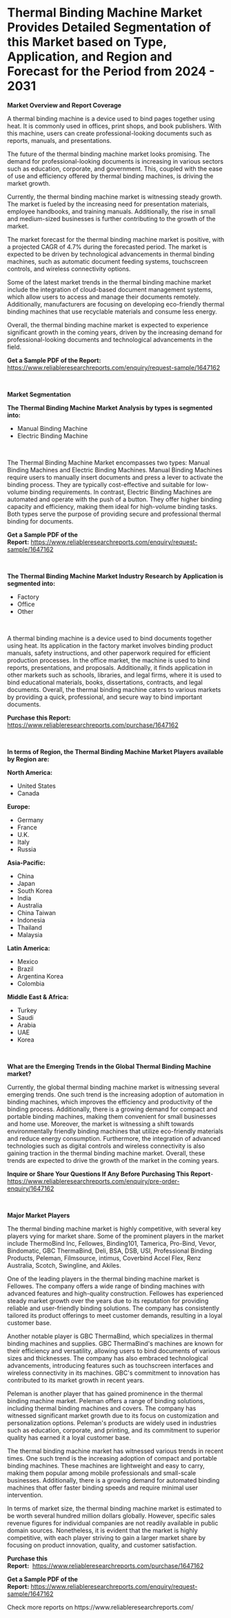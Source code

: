 <p><h1>Thermal Binding Machine Market Provides Detailed Segmentation of this Market based on Type, Application, and Region and Forecast for the Period from 2024 - 2031</h1></p><p><strong>Market Overview and Report Coverage</strong></p>
<p><p>A thermal binding machine is a device used to bind pages together using heat. It is commonly used in offices, print shops, and book publishers. With this machine, users can create professional-looking documents such as reports, manuals, and presentations.</p><p>The future of the thermal binding machine market looks promising. The demand for professional-looking documents is increasing in various sectors such as education, corporate, and government. This, coupled with the ease of use and efficiency offered by thermal binding machines, is driving the market growth.</p><p>Currently, the thermal binding machine market is witnessing steady growth. The market is fueled by the increasing need for presentation materials, employee handbooks, and training manuals. Additionally, the rise in small and medium-sized businesses is further contributing to the growth of the market.</p><p>The market forecast for the thermal binding machine market is positive, with a projected CAGR of 4.7% during the forecasted period. The market is expected to be driven by technological advancements in thermal binding machines, such as automatic document feeding systems, touchscreen controls, and wireless connectivity options.</p><p>Some of the latest market trends in the thermal binding machine market include the integration of cloud-based document management systems, which allow users to access and manage their documents remotely. Additionally, manufacturers are focusing on developing eco-friendly thermal binding machines that use recyclable materials and consume less energy.</p><p>Overall, the thermal binding machine market is expected to experience significant growth in the coming years, driven by the increasing demand for professional-looking documents and technological advancements in the field.</p></p>
<p><strong>Get a Sample PDF of the Report:</strong> <a href="https://www.reliableresearchreports.com/enquiry/request-sample/1647162">https://www.reliableresearchreports.com/enquiry/request-sample/1647162</a></p>
<p>&nbsp;</p>
<p><strong>Market Segmentation</strong></p>
<p><strong>The Thermal Binding Machine Market Analysis by types is segmented into:</strong></p>
<p><ul><li>Manual Binding Machine</li><li>Electric Binding Machine</li></ul></p>
<p>&nbsp;</p>
<p><p>The Thermal Binding Machine Market encompasses two types: Manual Binding Machines and Electric Binding Machines. Manual Binding Machines require users to manually insert documents and press a lever to activate the binding process. They are typically cost-effective and suitable for low-volume binding requirements. In contrast, Electric Binding Machines are automated and operate with the push of a button. They offer higher binding capacity and efficiency, making them ideal for high-volume binding tasks. Both types serve the purpose of providing secure and professional thermal binding for documents.</p></p>
<p><strong>Get a Sample PDF of the Report:</strong>&nbsp;<a href="https://www.reliableresearchreports.com/enquiry/request-sample/1647162">https://www.reliableresearchreports.com/enquiry/request-sample/1647162</a></p>
<p>&nbsp;</p>
<p><strong>The Thermal Binding Machine Market Industry Research by Application is segmented into:</strong></p>
<p><ul><li>Factory</li><li>Office</li><li>Other</li></ul></p>
<p>&nbsp;</p>
<p><p>A thermal binding machine is a device used to bind documents together using heat. Its application in the factory market involves binding product manuals, safety instructions, and other paperwork required for efficient production processes. In the office market, the machine is used to bind reports, presentations, and proposals. Additionally, it finds application in other markets such as schools, libraries, and legal firms, where it is used to bind educational materials, books, dissertations, contracts, and legal documents. Overall, the thermal binding machine caters to various markets by providing a quick, professional, and secure way to bind important documents.</p></p>
<p><strong>Purchase this Report:</strong>&nbsp; <a href="https://www.reliableresearchreports.com/purchase/1647162">https://www.reliableresearchreports.com/purchase/1647162</a></p>
<p>&nbsp;</p>
<p><strong>In terms of Region, the Thermal Binding Machine Market Players available by Region are:</strong></p>
<p>
    <p> <strong> North America: </strong>
        <ul>
            <li>United States</li>
            <li>Canada</li>
        </ul>
        </p> 
    <p> <strong> Europe: </strong>
        <ul>
            <li>Germany</li>
            <li>France</li>
            <li>U.K.</li>
            <li>Italy</li>
            <li>Russia</li>
        </ul>
        </p> 
    <p> <strong> Asia-Pacific: </strong>
        <ul>
            <li>China</li>
            <li>Japan</li>
            <li>South Korea</li>
            <li>India</li>
            <li>Australia</li>
            <li>China Taiwan</li>
            <li>Indonesia</li>
            <li>Thailand</li>
            <li>Malaysia</li>
        </ul>
        </p> 
    <p> <strong> Latin America: </strong>
        <ul>
            <li>Mexico</li>
            <li>Brazil</li>
            <li>Argentina Korea</li>
            <li>Colombia</li>
        </ul>
        </p> 
    <p> <strong> Middle East & Africa: </strong>
        <ul>
            <li>Turkey</li>
            <li>Saudi</li>
            <li>Arabia</li>
            <li>UAE</li>
            <li>Korea</li>
        </ul>
    </p>
    </p>
<p>&nbsp;</p>
<p><strong>What are the Emerging Trends in the Global Thermal Binding Machine market?</strong></p>
<p><p>Currently, the global thermal binding machine market is witnessing several emerging trends. One such trend is the increasing adoption of automation in binding machines, which improves the efficiency and productivity of the binding process. Additionally, there is a growing demand for compact and portable binding machines, making them convenient for small businesses and home use. Moreover, the market is witnessing a shift towards environmentally friendly binding machines that utilize eco-friendly materials and reduce energy consumption. Furthermore, the integration of advanced technologies such as digital controls and wireless connectivity is also gaining traction in the thermal binding machine market. Overall, these trends are expected to drive the growth of the market in the coming years.</p></p>
<p><strong>Inquire or Share Your Questions If Any Before Purchasing This Report</strong>- <a href="https://www.reliableresearchreports.com/enquiry/pre-order-enquiry/1647162">https://www.reliableresearchreports.com/enquiry/pre-order-enquiry/1647162</a></p>
<p>&nbsp;</p>
<p><strong>Major Market Players</strong></p>
<p><p>The thermal binding machine market is highly competitive, with several key players vying for market share. Some of the prominent players in the market include ThermoBind Inc, Fellowes, Binding101, Tamerica, Pro-Bind, Vevor, Bindomatic, GBC ThermaBind, Deli, BSA, DSB, USI, Professional Binding Products, Peleman, Filmsource, intimus, Coverbind Accel Flex, Renz Australia, Scotch, Swingline, and Akiles.</p><p>One of the leading players in the thermal binding machine market is Fellowes. The company offers a wide range of binding machines with advanced features and high-quality construction. Fellowes has experienced steady market growth over the years due to its reputation for providing reliable and user-friendly binding solutions. The company has consistently tailored its product offerings to meet customer demands, resulting in a loyal customer base.</p><p>Another notable player is GBC ThermaBind, which specializes in thermal binding machines and supplies. GBC ThermaBind's machines are known for their efficiency and versatility, allowing users to bind documents of various sizes and thicknesses. The company has also embraced technological advancements, introducing features such as touchscreen interfaces and wireless connectivity in its machines. GBC's commitment to innovation has contributed to its market growth in recent years.</p><p>Peleman is another player that has gained prominence in the thermal binding machine market. Peleman offers a range of binding solutions, including thermal binding machines and covers. The company has witnessed significant market growth due to its focus on customization and personalization options. Peleman's products are widely used in industries such as education, corporate, and printing, and its commitment to superior quality has earned it a loyal customer base.</p><p>The thermal binding machine market has witnessed various trends in recent times. One such trend is the increasing adoption of compact and portable binding machines. These machines are lightweight and easy to carry, making them popular among mobile professionals and small-scale businesses. Additionally, there is a growing demand for automated binding machines that offer faster binding speeds and require minimal user intervention.</p><p>In terms of market size, the thermal binding machine market is estimated to be worth several hundred million dollars globally. However, specific sales revenue figures for individual companies are not readily available in public domain sources. Nonetheless, it is evident that the market is highly competitive, with each player striving to gain a larger market share by focusing on product innovation, quality, and customer satisfaction.</p></p>
<p><strong>Purchase this Report:</strong>&nbsp;&nbsp;<a href="https://www.reliableresearchreports.com/purchase/1647162">https://www.reliableresearchreports.com/purchase/1647162</a></p>
<p></p>
<p><strong>Get a Sample PDF of the Report:</strong>&nbsp;<a href="https://www.reliableresearchreports.com/enquiry/request-sample/1647162">https://www.reliableresearchreports.com/enquiry/request-sample/1647162</a></p>
<p>Check more reports on https://www.reliableresearchreports.com/</p>
